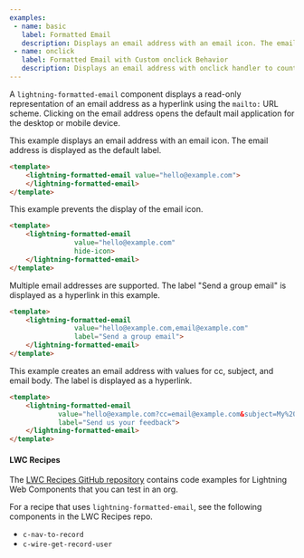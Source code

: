 ```yaml
---
examples:
 - name: basic
   label: Formatted Email
   description: Displays an email address with an email icon. The email address is displayed as the default label.
 - name: onclick
   label: Formatted Email with Custom onclick Behavior
   description: Displays an email address with onclick handler to count clicks.
---
```

A `lightning-formatted-email` component displays a read-only representation of
an email address as a hyperlink using the `mailto:` URL scheme. Clicking on
the email address opens the default mail application for the desktop or mobile
device.

This example displays an email address with an email icon. The email address
is displayed as the default label.

```html
<template>
    <lightning-formatted-email value="hello@example.com">
    </lightning-formatted-email>
</template>
```

This example prevents the display of the email icon.

```html
<template>
    <lightning-formatted-email
                value="hello@example.com"
                hide-icon>
    </lightning-formatted-email>
</template>
```

Multiple email addresses are supported. The label "Send a group email" is
displayed as a hyperlink in this example.

```html
<template>
    <lightning-formatted-email
                value="hello@example.com,email@example.com"
                label="Send a group email">
    </lightning-formatted-email>
</template>
```

This example creates an email address with values for cc, subject, and email
body. The label is displayed as a hyperlink.

```html
<template>
    <lightning-formatted-email
            value="hello@example.com?cc=email@example.com&subject=My%20subject &body=The%20email%20body"
            label="Send us your feedback">
    </lightning-formatted-email>
</template>
```

#### LWC Recipes

The [LWC Recipes GitHub repository](https://github.com/trailheadapps/lwc-recipes) contains code examples for Lightning Web Components that you can test in an org.

For a recipe that uses `lightning-formatted-email`, see the following components in the LWC Recipes repo.
 * `c-nav-to-record`
 * `c-wire-get-record-user`
